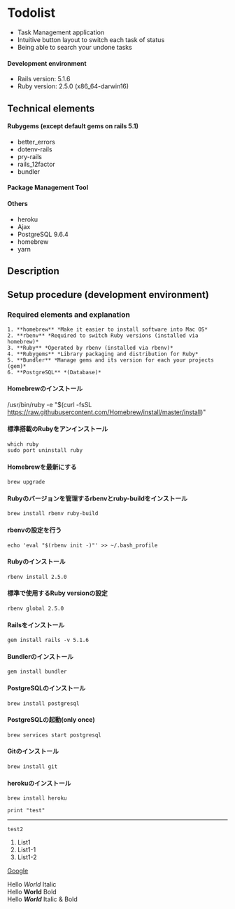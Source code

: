 # Todolist
* Task Management application
* Intuitive button layout to switch each task of status
* Being able to search your undone tasks

#### Development environment
* Rails version: 5.1.6
* Ruby version: 2.5.0 (x86_64-darwin16)

## Technical elements

#### Rubygems (except default gems on rails 5.1)
* better_errors
* dotenv-rails
* pry-rails
* rails_12factor
* bundler

#### Package Management Tool
#### Others
* heroku
* Ajax
* PostgreSQL 9.6.4
* homebrew
* yarn

## Description

## Setup procedure (development environment)

### Required elements and explanation
```
1. **homebrew** *Make it easier to install software into Mac OS*
2. **rbenv** *Required to switch Ruby versions (installed via homebrew)*
3. **Ruby** *Operated by rbenv (installed via rbenv)*
4. **Rubygems** *Library packaging and distribution for Ruby*
5. **Bundler** *Manage gems and its version for each your projects (gem)*
6. **PostgreSQL** *(Database)*
```

#### Homebrewのインストール
/usr/bin/ruby -e "$(curl -fsSL https://raw.githubusercontent.com/Homebrew/install/master/install)"


#### 標準搭載のRubyをアンインストール
```which ruby```  
```sudo port uninstall ruby```

#### Homebrewを最新にする
```brew upgrade```

#### Rubyのバージョンを管理するrbenvとruby-buildをインストール
```brew install rbenv ruby-build```

#### rbenvの設定を行う
```echo 'eval "$(rbenv init -)"' >> ~/.bash_profile```

#### Rubyのインストール
```rbenv install 2.5.0```

#### 標準で使用するRuby versionの設定
```rbenv global 2.5.0```

#### Railsをインストール
```gem install rails -v 5.1.6```

#### Bundlerのインストール
```gem install bundler```

#### PostgreSQLのインストール
```brew install postgresql```

#### PostgreSQLの起動(only once)
```brew services start postgresql```

#### Gitのインストール
```brew install git```

#### herokuのインストール
```brew install heroku```







```print "test" ```

***

`test2`

1. List1
  1. List1-1
  1. List1-2

  [Google](https://www.google.co.jp/)

  Hello *World* Italic  
  Hello **World** Bold  
  Hello ***World*** Italic & Bold
